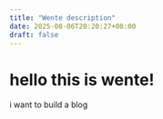 ```yaml
---
title: "Wente description"
date: 2025-08-06T20:20:27+08:00
draft: false
---
```



# hello this is wente!

i want to build a blog
